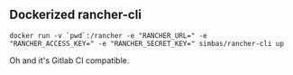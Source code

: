 Dockerized rancher-cli
------------------

```
docker run -v `pwd`:/rancher -e "RANCHER_URL=" -e "RANCHER_ACCESS_KEY=" -e "RANCHER_SECRET_KEY=" simbas/rancher-cli up
```

Oh and it's Gitlab CI compatible.